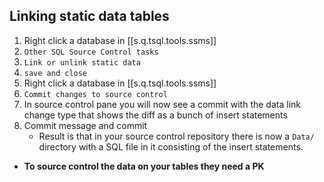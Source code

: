 
## Linking static data tables

1. Right click a database in [[s.q.tsql.tools.ssms]]
2. `Other SQL Source Control tasks`
3. `Link or unlink static data`
4. `save and close`
5. Right click a database in [[s.q.tsql.tools.ssms]]
6. `Commit changes to source control`
7. In source control pane you will now see a commit with the data link change type that shows the diff as a bunch of insert statements
8. Commit message and commit
   - Result is that in your source control repository there is now a `Data/` directory with a SQL file in it consisting of the insert statements.

- **To source control the data on your tables they need a PK**
